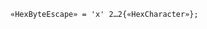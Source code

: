 <!-- This file is generated automatically by infrastructure scripts. Please don't edit by hand. -->

<!-- markdownlint-disable first-line-h1 -->

```{ .ebnf .slang-ebnf #HexByteEscape }
«HexByteEscape» = 'x' 2…2{«HexCharacter»};
```
